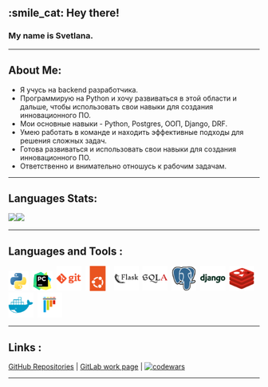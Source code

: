 <h2> :smile_cat: Hey there!</h2>
<h3> My name is Svetlana.</h2>

---

## About Me:
- Я учусь на backend разработчика. <br>
- Программирую на Python и хочу развиваться в этой области и дальше, чтобы использовать свои навыки для создания инновационного ПО. <br>
- Мои основные навыки - Python, Postgres, ООП, Django, DRF. <br>
- Умею работать в команде и находить эффективные подходы для решения сложных задач. <br>
- Готова развиваться и использовать свои навыки для создания инновационного ПО. <br>
- Ответственно и внимательно отношусь к рабочим задачам. <br>

---

## Languages Stats:
![](https://github-profile-summary-cards.vercel.app/api/cards/repos-per-language?username=svro2022&theme=slateorange)![](https://github-profile-summary-cards.vercel.app/api/cards/most-commit-language?username=svro2022&theme=slateorange)
 
---

## Languages and Tools :

<div><img src="https://github.com/devicons/devicon/blob/master/icons/python/python-original.svg" title="python" alt="python" width="40" height="40"/>&nbsp;
<img src="https://github.com/devicons/devicon/blob/master/icons/pycharm/pycharm-original.svg" title="pycharm" alt="pycharm" width="40" height="40"/>&nbsp;
<img src="https://github.com/devicons/devicon/blob/master/icons/git/git-plain-wordmark.svg" title="git" alt="git" width="50" height="50"/>&nbsp; 
<img src="https://github.com/devicons/devicon/blob/master/icons/ubuntu/ubuntu-plain.svg" title="ubuntu" alt="ubuntu" width="50" height="50"/>&nbsp; 
<img src="https://github.com/devicons/devicon/blob/master/icons/flask/flask-original-wordmark.svg" title="flask" alt="flask" width="50" height="50"/>&nbsp;
<img src="https://github.com/devicons/devicon/blob/master/icons/sqlalchemy/sqlalchemy-original.svg" title="sqlalchemy" alt="sqlalchemy" width="50" height="50"/>&nbsp;
<img src="https://github.com/devicons/devicon/blob/master/icons/postgresql/postgresql-original.svg" title="postgresql" alt="postgresql" width="50" height="50"/>&nbsp;
<img src="https://github.com/devicons/devicon/blob/master/icons/django/django-plain-wordmark.svg" title="django" alt="django" width="50" height="50"/>&nbsp;
<img src="https://github.com/devicons/devicon/blob/master/icons/redis/redis-original.svg" title="redis" alt="redis" width="50" height="50"/>&nbsp;
<img src="https://github.com/devicons/devicon/blob/master/icons/docker/docker-plain.svg" title="docker" alt="docker" width="50" height="50"/>&nbsp;  
<img src="https://github.com/devicons/devicon/blob/master/icons/pytest/pytest-original.svg" title="pytest" alt="pytest" width="50" height="50"/>&nbsp;
</div>

---

## Links :
[GitHub Repositories](https://github.com/svro2022?tab=repositories) |
[GitLab work page](https://gitlab.com/svro2022) |
[![codewars](https://www.codewars.com/users/svro/badges/micro)](https://www.codewars.com/users/svro)

---

